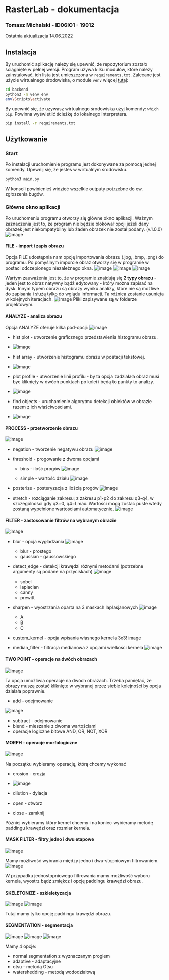 # RasterLab - dokumentacja

### Tomasz Michalski - ID06IO1 - 19012

Ostatnia aktualizacja 14.06.2022

## Instalacja

By uruchomić aplikację należy się upewnić, że repozytorium zostało ściągnięte w pełnej wersji.
Program używa kilku modułów, które należy zainstalować, ich lista jest umieszczona w `requirements.txt`.
Zalecane jest użycie wirtualnego środowiska, o module `venv` więcej [tutaj](https://docs.python.org/3/library/venv.html):

```sh
cd backend
python3 -m venv env
env\Scripts\activate
```

By upewnić się, że używasz wirtualnego środowiska użyj komendy: `which pip`. Powinna wyświetlić ścieżkę do lokalnego interpretera.

```sh
pip install -r requirements.txt
```

## Użytkowanie

### Start

Po instalacji uruchomienie programu jest dokonywane za pomocą jednej komendy. Upewnij się, że jesteś w wirtualnym środowisku.

```sh
python3 main.py
```

W konsoli powinienieś widzieć wszelkie outputy potrzebne do ew. zgłoszenia bugów.

### Główne okno aplikacji

Po uruchomeniu programu otworzy się główne okno aplikacji. Ważnym zaznaczenia jest to, że program nie będzie blokował opcji jeżeli dany obrazek jest niekompatybilny lub żaden obrazek nie został podany. (v.1.0.0)
![image](https://user-images.githubusercontent.com/34798378/173596967-aef5cb10-f228-409d-a435-8292a10c05cc.png)


#### FILE - import i zapis obrazu

Opcja FILE udostępnia nam opcję importowania obrazu (.jpg, .bmp, .png) do programu. Po pomyślnym imporcie obraz otworzy się w programie w postaci odczepionego niezależnego okna.
![image](https://user-images.githubusercontent.com/34798378/173597004-b0697eb2-9da8-41fa-88da-6669e2b4edae.png)
![image](https://user-images.githubusercontent.com/34798378/173597053-37a799b7-6f72-4263-a9e0-c669d6927520.png)
![image](https://user-images.githubusercontent.com/34798378/173597589-2f2d143a-6280-4f67-bd88-4db53b2ead93.png)

Wartym zauważenia jest to, że w programie znajdują się **2 typy obrazu** - jeden jest to obraz natywny bądź edytowany - który można zapisać na dysk. Innym typem obrazu są obrazy wyniku analizy, które nie są możliwe do zapisania i służą tylko do wglądu informacji.
Ta różnica zostanie usunięta w kolejnych iteracjach.
![image](https://user-images.githubusercontent.com/34798378/173597092-6aa3377e-8127-49c5-a4b4-22d23bf60425.png)
Pliki zapisywane są w folderze projektowym.

#### ANALYZE - analiza obrazu

Opcja ANALYZE oferuje kilka pod-opcji:
![image](https://user-images.githubusercontent.com/34798378/173597181-dcddf666-a518-47d1-9165-b673e04ae462.png)

-   hist plot - utworzenie graficznego przedstawienia histogramu obrazu.
-   ![image](https://user-images.githubusercontent.com/34798378/173597670-084c3670-6910-4f91-a936-adba8fb7d3ea.png)

-   hist array - utworzenie histogramu obrazu w postacji tekstowej.
-   ![image](https://user-images.githubusercontent.com/34798378/173597752-4f4c5ae6-32bf-433d-8ec9-6f563dd1c783.png)

-   plot profile - utworzenie linii profilu - by ta opcja zadziałała obraz musi byc kliknięty w dwóch punktach po kolei i będą to punkty to analizy.
-   ![image](https://user-images.githubusercontent.com/34798378/173597803-16d5fc04-5b79-41c8-acdc-8dd5706079ac.png)

-   find objects - uruchamienie algorytmu detekcji obiektów w obrazie razem z ich właściwościami.
-   ![image](https://user-images.githubusercontent.com/34798378/173597911-d23fb7c6-c57a-4b73-8d40-35f057e8d663.png)


#### PROCESS - przetworzenie obrazu
![image](https://user-images.githubusercontent.com/34798378/173597245-6e513458-764d-451f-8156-e452443336dd.png)

-   negation - tworzenie negatywu obrazu
![image](https://user-images.githubusercontent.com/34798378/173598019-71518084-5036-4b0a-a40d-fe5818f450c7.png)

-   threshold - progowanie z dwoma opcjami
    -   bins - ilość progów
    ![image](https://user-images.githubusercontent.com/34798378/173598185-f91c7d54-977c-4869-861d-022d8dc6ba01.png)

    -   simple - wartość działu
    ![image](https://user-images.githubusercontent.com/34798378/173598232-aac261ca-d54a-444c-af95-7a9f03c60089.png)

-   posterize - posteryzacja z ilością progów
![image](https://user-images.githubusercontent.com/34798378/173598294-348ba994-0834-4375-8dcf-1e1f2c7d299c.png)

-   stretch - rozciąganie zakresu; z zakresu p1-p2 do zakresu q3-q4, w szczególności gdy q3=0, q4=Lmax. Wartości mogą zostać puste wtedy zostaną wypełnione wartościami automatycznie.
![image](https://user-images.githubusercontent.com/34798378/173598444-1370bd5d-b81b-4440-bdf7-f4c7d5796233.png)


#### FILTER - zastosowanie filtrów na wybranym obrazie
![image](https://user-images.githubusercontent.com/34798378/173597269-2de49036-3ea8-4efd-bc85-d7f9e50127ca.png)

-   blur - opcja wygładzania
![image](https://user-images.githubusercontent.com/34798378/173598590-5a257e08-08cb-4fd2-a336-a1cd2a0308dc.png)
    -   blur - prostego
    -   gaussian - gaussowskiego
-   detect_edge - detekcji krawędzi różnymi metodami (potrzebne argumenty są podane na przyciskach)
![image](https://user-images.githubusercontent.com/34798378/173598686-eac982b0-4699-483b-bdf9-bb8839d3bbda.png)
    -   sobel
    -   laplacian
    -   canny
    -   prewitt
-   sharpen - wyostrzania oparta na 3 maskach laplasjanowych
![image](https://user-images.githubusercontent.com/34798378/173598816-5395ba0a-5cba-4296-b5e2-eebaa0ad01dc.png)
    -   A
    -   B
    -   C
-   custom_kernel - opcja wpisania własnego kernela 3x3!
[image](https://user-images.githubusercontent.com/34798378/173598951-f03a8999-09d1-4caa-a99d-3e34b30be8a1.png)

-   median_filter - filtracja medianowa z opcjami wielkości kernela
![image](https://user-images.githubusercontent.com/34798378/173599087-8aed790a-2bda-42e8-93f4-0a7456bbedc4.png)


#### TWO POINT - operacje na dwóch obrazach
![image](https://user-images.githubusercontent.com/34798378/173597305-4a78ac06-654c-426e-bcd2-fd902b41cc8f.png)

Ta opcja umożliwia operacje na dwóch obrazach. Trzeba pamiętać, że obrazy muszą zostać kliknięte w wybranej przez siebie kolejności by opcja działała poprawnie.

-   add - odejmowanie

![image](https://user-images.githubusercontent.com/34798378/173599353-1399c1bc-aeed-42b1-b4da-0905b674319f.png)
-   subtract - odejmowanie
-   blend - mieszanie z dwoma wartościami
-   operacje logiczne bitowe AND, OR, NOT, XOR

#### MORPH - operacje morfologiczne
![image](https://user-images.githubusercontent.com/34798378/173597337-47c996c6-5286-40bd-a789-0fdefd0e203e.png)

Na początku wybieramy operację, którą chcemy wykonać

-   erosion - erozja
-   ![image](https://user-images.githubusercontent.com/34798378/173599458-6f9f26d4-ac3b-4a53-a104-c4913e62e87e.png)

-   dilution - dylacja
-   open - otwórz
-   close - zamknij

Później wybieramy który kernel chcemy i na koniec wybieramy metodę paddingu krawędzi oraz rozmiar kernela.

#### MASK FILTER - filtry jedno i dwu etapowe
![image](https://user-images.githubusercontent.com/34798378/173597391-4663ef6f-537b-47e7-9d40-4bd088c7b3ad.png)

Mamy możliwość wybrania między jedno i dwu-stopniowym filtrowaniem.
![image](https://user-images.githubusercontent.com/34798378/173599648-ee2f57a5-24b5-40e0-abd0-5674d17fa16a.png)

W przypadku jednostopniowego filtrowania mamy możliwość wyboru kernela, wyostrz bądź zmiękcz i opcję paddingu krawędzi obrazu.

#### SKELETONIZE - szkieletyzacja
![image](https://user-images.githubusercontent.com/34798378/173597425-2840c006-2570-4914-b9f2-aaadeb77e318.png)
![image](https://user-images.githubusercontent.com/34798378/173599767-9430f4f2-50f7-4565-89b6-45894be475ff.png)

Tutaj mamy tylko opcję paddingu krawędzi obrazu.

#### SEGMENTATION - segmentacja
![image](https://user-images.githubusercontent.com/34798378/173597469-91c522e7-40de-45e7-9451-613e4a2c8461.png)
![image](https://user-images.githubusercontent.com/34798378/173600026-6cb5b8ed-0943-47f9-8902-f6b42eb6d40f.png)
![image](https://user-images.githubusercontent.com/34798378/173600082-c5e41959-724d-4dc8-8802-ca32b9bc04fc.png)

Mamy 4 opcje:

-   normal segmentation z wyznaczanym progiem
-   adaptive - adaptacyjne
-   otsu - metodą Otsu
-   watershedding - metodą wododziałową
